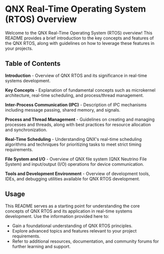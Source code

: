 # QNX Real-Time Operating System (RTOS) Overview

Welcome to the QNX Real-Time Operating System (RTOS) overview! This README provides a brief introduction to the key concepts and features of the QNX RTOS, along with guidelines on how to leverage these features in your projects.

## Table of Contents

**Introduction**
    - Overview of QNX RTOS and its significance in real-time systems development.

**Key Concepts**
    - Explanation of fundamental concepts such as microkernel architecture, real-time scheduling, and process/thread management.

**Inter-Process Communication (IPC)**
    - Description of IPC mechanisms including message passing, shared memory, and signals.

**Process and Thread Management**
    - Guidelines on creating and managing processes and threads, along with best practices for resource allocation and synchronization.

**Real-Time Scheduling**
    - Understanding QNX's real-time scheduling algorithms and techniques for prioritizing tasks to meet strict timing requirements.

**File System and I/O**
    - Overview of QNX file system (QNX Neutrino File System) and input/output (I/O) operations for device communication.

**Tools and Development Environment**
    - Overview of development tools, IDEs, and debugging utilities available for QNX RTOS development.

## Usage

This README serves as a starting point for understanding the core concepts of QNX RTOS and its application in real-time systems development. Use the information provided here to:

- Gain a foundational understanding of QNX RTOS principles.
- Explore advanced topics and features relevant to your project requirements.
- Refer to additional resources, documentation, and community forums for further learning and support.
